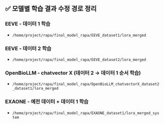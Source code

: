 ## ✅ 모델별 학습 결과 수정 경로 정리

### EEVE - 데이터 1 학습
- `/home/project/rapa/final_model_rapa/EEVE_dataset1/lora_merged`

### EEVE - 데이터 2 학습
- `/home/project/rapa/final_model_rapa/EEVE_dataset2/lora_merged`

### OpenBioLLM - chatvector X (데이터 2 → 데이터 1 순서 학습)
- `/home/project/rapa/final_model_rapa/OpenBioLLM_chatvectorX_dataset2_dataset1/lora_merged`

### EXAONE - 예전 데이터 + 데이터 1 학습
- `/home/project/rapa/final_model_rapa/EXAONE_dataset1/lora_merged_system`